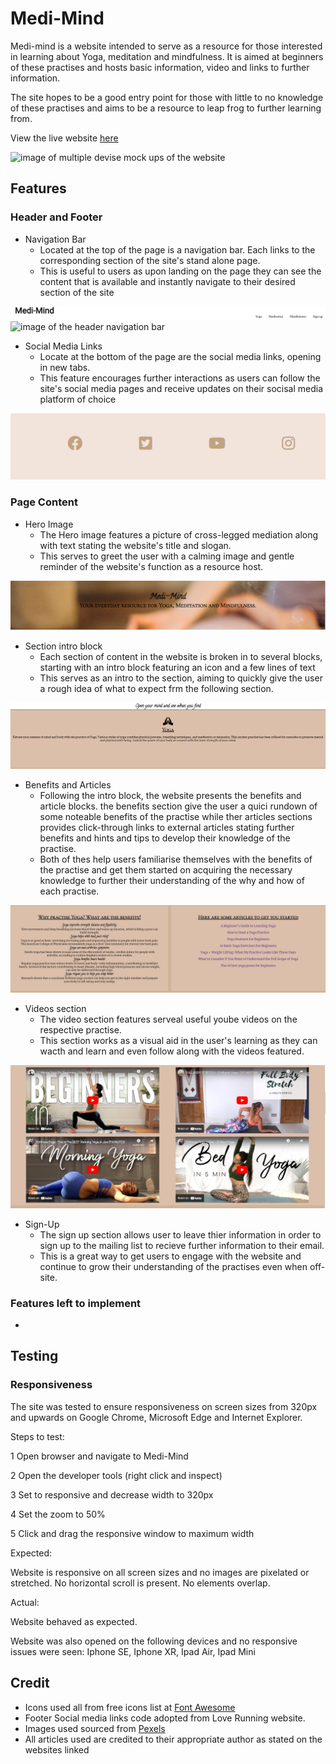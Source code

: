 # Medi-Mind

Medi-mind is a website intended to serve as a resource for those interested in learning about Yoga, meditation and mindfulness. It is aimed at beginners of these practises and hosts basic information, video and links to further information. 

The site hopes to be a good entry point for those with little to no knowledge of these practises and aims to be a resource to leap frog to further learning from.

View the live website [here](https://davidjf97.github.io/medimind/) 

<img src="../medimind/docs/readme_images/multidevice_mockup.PNG" alt="image of multiple devise mock ups of the website">

## Features

### Header and Footer

* Navigation Bar
    * Located at the top of the page is a navigation bar. Each links to the corresponding section of the site's stand alone page.
    * This is useful to users as upon landing on the page they can see the content that is available and instantly navigate to their desired section of the site

![Nav Bar](docs/readme_images/headernavlinks.PNG)
<img src="../medimind/docs/readme_images/headernavlinks.PNG" alt="image of the header navigation bar">

* Social Media Links
    * Locate at the bottom of the page are the social media links, opening in new tabs.
    * This feature encourages further interactions as users can follow the site's social media pages and receive updates on their socisal media platform of choice

<img src="docs/readme_images/footerlinks.PNG" alt="image of the footer social media links">

### Page Content

* Hero Image
    * The Hero image features a picture of cross-legged mediation along with text stating the website's title and slogan.
    * This serves to greet the user with a calming image and gentle reminder of the website's function as a resource host.

<img src="docs/readme_images/heroimage.PNG" alt="image of website's hero image">

* Section intro block
    * Each section of content in the website is broken in to several blocks, starting with an intro block featuring an icon and a few lines of text
    * This serves as an intro to the section, aiming to quickly give the user a rough idea of what to expect frm the following section.   

<img src="docs/readme_images/yoga1stblock.PNG" alt="image of the intro block to the yoga section">

* Benefits and Articles
    * Following the intro block, the website presents the benefits and article blocks. the benefits section give the user a quici rundown of some noteable benefits of the practise while ther articles sections provides click-through links to external articles stating further benefits and hints and tips to develop their knowledge of the practise.
    * Both of thes help users familiarise themselves with the benefits of the practise and get them started on acquiring the necessary knowledge to further their understanding of the why and how of each practise.

<img src="docs/readme_images/benefitsandarticles.PNG" alt="image of the benefits and artice blocks to the yoga section">

* Videos section
    * The video section features serveal useful yoube videos on the respective practise.
    * This section works as a visual aid in the user's learning as they can wacth and learn and even follow along with the videos featured.

<img src="docs/readme_images/videosection.PNG" alt="image of the video section block to the yoga section">

* Sign-Up
    * The sign up section allows user to leave thier information in order to sign up to the mailing list to recieve further information to their email.
    * This is a great way to get users to engage with the website and continue to grow their understanding of the practises even when off-site.

### Features left to implement
* 

## Testing

### Responsiveness

The site was tested to ensure responsiveness on screen sizes from 320px and upwards on Google Chrome, Microsoft Edge and Internet Explorer.

Steps to test:

1 Open browser and navigate to Medi-Mind

2 Open the developer tools (right click and inspect)

3 Set to responsive and decrease width to 320px

4 Set the zoom to 50%

5 Click and drag the responsive window to maximum width

Expected:

Website is responsive on all screen sizes and no images are pixelated or stretched. No horizontal scroll is present. No elements overlap.

Actual:

Website behaved as expected.

Website was also opened on the following devices and no responsive issues were seen:
Iphone SE, Iphone XR, Ipad Air, Ipad Mini


## Credit
* Icons used all from free icons list at [Font Awesome](https://fontawesome.com/)
* Footer Social media links code adopted from Love Running website.
* Images used sourced from [Pexels](https://www.pexels.com/)
* All articles used are credited to their appropriate author as stated on the websites linked